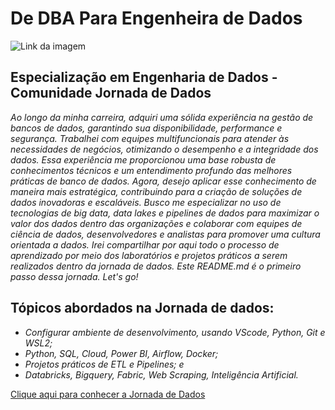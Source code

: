 # De DBA Para Engenheira de Dados

![Link da imagem](https://img-c.udemycdn.com/course/750x422/2371246_90eb_17.jpg)

## Especialização em Engenharia de Dados - Comunidade Jornada de Dados
*Ao longo da minha carreira, adquiri uma sólida experiência na gestão de bancos de dados, garantindo sua disponibilidade, performance e segurança. Trabalhei com equipes multifuncionais para atender às necessidades de negócios, otimizando o desempenho e a integridade dos dados.
Essa experiência me proporcionou uma base robusta de conhecimentos técnicos e um entendimento profundo das melhores práticas de banco de dados. Agora, desejo aplicar esse conhecimento de maneira mais estratégica, contribuindo para a criação de soluções de dados inovadoras e escaláveis.
Busco me especializar no uso de tecnologias de big data, data lakes e pipelines de dados para maximizar o valor dos dados dentro das organizações e colaborar com equipes de ciência de dados, desenvolvedores e analistas para promover uma cultura orientada a dados.
Irei compartilhar por aqui todo o processo de aprendizado por meio dos laboratórios e projetos práticos a serem realizados dentro da jornada de dados. Este README.md é o primeiro passo dessa jornada. Let's go!*

## Tópicos abordados na Jornada de dados:
- *Configurar ambiente de desenvolvimento, usando VScode, Python, Git e WSL2;*
- *Python, SQL, Cloud, Power BI, Airflow, Docker;*
- *Projetos práticos de ETL e Pipelines; e*
- *Databricks, Bigquery, Fabric, Web Scraping, Inteligência Artificial.*

[Clique aqui para conhecer a Jornada de Dados](https://suajornadadedados.com.br/)
